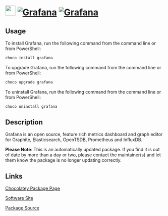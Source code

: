 ﻿# <img src="https://cdn.jsdelivr.net/gh/mkevenaar/chocolatey-packages@0462688e26372e1922bd13142072fac888eb9b3f/icons/grafana.svg" width="32" height="32"/> [![Grafana](https://img.shields.io/chocolatey/v/grafana.svg?label=Grafana)](https://community.chocolatey.org/packages/grafana) [![Grafana](https://img.shields.io/chocolatey/dt/grafana.svg)](https://community.chocolatey.org/packages/grafana)

## Usage

To install Grafana, run the following command from the command line or from PowerShell:

```powershell
choco install grafana
```

To upgrade Grafana, run the following command from the command line or from PowerShell:

```powershell
choco upgrade grafana
```

To uninstall Grafana, run the following command from the command line or from PowerShell:

```powershell
choco uninstall grafana
```

## Description

Grafana is an open source, feature rich metrics dashboard and graph editor for Graphite, Elasticsearch, OpenTSDB, Prometheus and InfluxDB.

**Please Note**: This is an automatically updated package. If you find it is
out of date by more than a day or two, please contact the maintainer(s) and
let them know the package is no longer updating correctly.


## Links

[Chocolatey Package Page](https://community.chocolatey.org/packages/grafana)

[Software Site](https://grafana.com)

[Package Source](https://github.com/mkevenaar/chocolatey-packages/tree/master/automatic/grafana)

